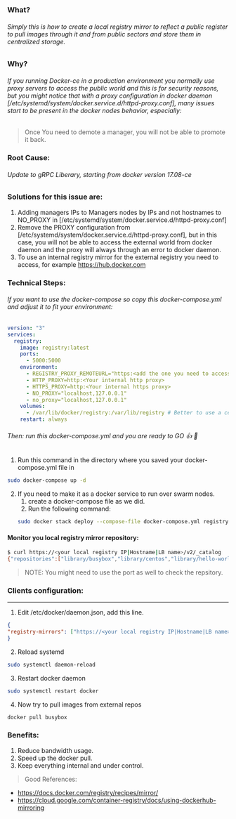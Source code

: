 ### What?
###### Simply this is how to create a local registry mirror to reflect a public register to pull images through it and from public sectors and store them in centralized storage.

### Why?
###### If you running Docker-ce in a production environment you normally use proxy servers to access the public world and this is for security reasons, but you might notice that with a proxy configuration in docker daemon [/etc/systemd/system/docker.service.d/httpd-proxy.conf], many issues start to be present in the docker nodes behavior, especially:
> Once You need to demote a manager, you will not be able to promote it back.

### Root Cause:
###### Update to gRPC Liberary, starting from docker version 17.08-ce

### Solutions for this issue are:
1. Adding managers IPs to Managers nodes by IPs and not hostnames to NO_PROXY in [/etc/systemd/system/docker.service.d/httpd-proxy.conf]
2. Remove the PROXY configuration from [/etc/systemd/system/docker.service.d/httpd-proxy.conf], but in this case, you will not be able to access the external world from docker daemon and the proxy will always through an error to docker daemon.
3. To use an internal registry mirror for the external registry you need to access, for example https://hub.docker.com

### Technical Steps:
###### If you want to use the docker-compose so copy this docker-compose.yml and adjust it to fit your environment:
```yaml
version: "3"
services:
  registry:
    image: registry:latest
    ports:
      - 5000:5000
    environment:
      - REGISTRY_PROXY_REMOTEURL="https:<add the one you need to access>"
      - HTTP_PROXY=http:<Your internal http proxy>
      - HTTPS_PROXY=http:<Your internal https proxy>
      - NO_PROXY="localhost,127.0.0.1"
      - no_proxy="localhost,127.0.0.1"
    volumes:
      - /var/lib/docker/registry:/var/lib/registry # Better to use a centerlaized storage
    restart: always
```
###### Then: run this docker-compose.yml and you are ready to GO :+1: :metal:
1. Run this command in the directory where you saved your docker-compose.yml file in
```bash
sudo docker-compose up -d
```
2. If you need to make it as a docker service to run over swarm nodes.
    1. create a docker-compose file as we did.
    2. Run the following command:
    ```bash
    sudo docker stack deploy --compose-file docker-compose.yml registry
    ```

#### Monitor you local registry mirror repository:
```bash
$ curl https://<your local registry IP|Hostname|LB name>/v2/_catalog
{"repositories":["library/busybox","library/centos","library/hello-world"]}
```
> NOTE: You might need to use the port as well to check the repsitory.

### Clients configuration:
--------------------------------------
1. Edit /etc/docker/daemon.json, add this line.
```json
{
"registry-mirrors": ["https://<your local registry IP|Hostname|LB name>"]
}
```
2. Reload systemd
```bash
sudo systemctl daemon-reload
```
3. Restart docker daemon
```bash
sudo systemctl restart docker
```
4. Now try to pull images from external repos
```bash
docker pull busybox
```

### Benefits:
1. Reduce bandwidth usage.
2. Speed up the docker pull.
3. Keep everything internal and under control.

> Good References:
* https://docs.docker.com/registry/recipes/mirror/
*  https://cloud.google.com/container-registry/docs/using-dockerhub-mirroring
